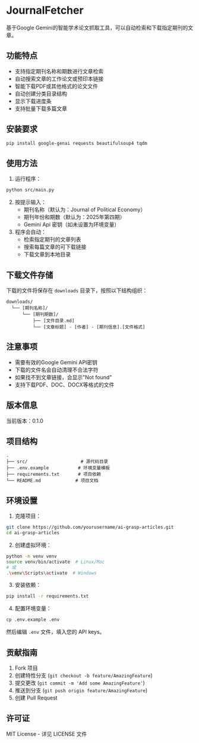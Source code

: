 # JournalFetcher

基于Google Gemini的智能学术论文抓取工具，可以自动检索和下载指定期刊的文章。

## 功能特点

- 支持指定期刊名称和期数进行文章检索
- 自动搜索文章的工作论文或预印本链接
- 智能下载PDF或其他格式的论文文件
- 自动创建分类目录结构
- 显示下载进度条
- 支持批量下载多篇文章

## 安装要求

```bash
pip install google-genai requests beautifulsoup4 tqdm
```

## 使用方法

1. 运行程序：
```bash
python src/main.py
```

2. 按提示输入：
   - 期刊名称（默认为：Journal of Political Economy）
   - 期刊年份和期数（默认为：2025年第四期）
   - Gemini Api 密钥（如未设置为环境变量）
3. 程序会自动：
   - 检索指定期刊的文章列表
   - 搜索每篇文章的可下载链接
   - 下载文章到本地目录

## 下载文件存储

下载的文件将保存在 `downloads` 目录下，按照以下结构组织：
```
downloads/
  └── [期刊名称]/
      └── [期刊期数]/
          ├── [文件目录.md]
          └── [文章标题] - [作者] - [期刊信息].[文件格式]
```

## 注意事项

- 需要有效的Google Gemini API密钥
- 下载的文件名会自动清理不合法字符
- 如果找不到文章链接，会显示"Not found"
- 支持下载PDF、DOC、DOCX等格式的文件

## 版本信息

当前版本：0.1.0

## 项目结构

```
.
├── src/                    # 源代码目录
├── .env.example           # 环境变量模板
├── requirements.txt       # 项目依赖
└── README.md             # 项目文档
```

## 环境设置

1. 克隆项目：
```bash
git clone https://github.com/yourusername/ai-grasp-articles.git
cd ai-grasp-articles
```

2. 创建虚拟环境：
```bash
python -m venv venv
source venv/bin/activate  # Linux/Mac
# 或
.\venv\Scripts\activate  # Windows
```

3. 安装依赖：
```bash
pip install -r requirements.txt
```

4. 配置环境变量：
```bash
cp .env.example .env
```
然后编辑 `.env` 文件，填入您的 API keys。

## 贡献指南

1. Fork 项目
2. 创建特性分支 (`git checkout -b feature/AmazingFeature`)
3. 提交更改 (`git commit -m 'Add some AmazingFeature'`)
4. 推送到分支 (`git push origin feature/AmazingFeature`)
5. 创建 Pull Request

## 许可证

MIT License - 详见 LICENSE 文件
